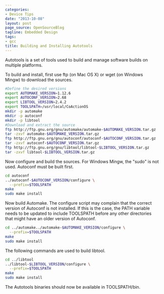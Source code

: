 ```yaml
---
categories:
- Device Tips
date: "2013-10-08"
layout: post
page_source: OpenSourceBlog
tagline: Embedded Design
tags:
- gcc
title: Building and Installing Autotools
---
```


Autotools is a set of tools used to build and manage software builds on
multiple platforms.

To build and install, first use ftp (on Mac OS X) or wget (on Windows Mingw) to download the sources.

```bash
#Define the desired versions
export AUTOMAKE_VERSION=1.12.6
export AUTOCONF_VERSION=2.68
export LIBTOOL_VERSION=2.4.2
export TOOLSPATH=/usr/local/CoActionOS
mkdir -p automake
mkdir -p autoconf
mkdir -p libtool
#Download and extract the source
ftp http://ftp.gnu.org/gnu/automake/automake-$AUTOMAKE_VERSION.tar.gz
tar -zxvf automake-$AUTOMAKE_VERSION.tar.gz
ftp http://ftp.gnu.org/gnu/autoconf/autoconf-$AUTOCONF_VERSION.tar.gz
tar -zxvf autoconf-$AUTOCONF_VERSION.tar.gz
ftp http://ftp.gnu.org/gnu/libtool/libtool-$LIBTOOL_VERSION.tar.gz
tar -zxvf libtool-$LIBTOOL_VERSION.tar.gz
```

Now configure and build the sources. For Windows Mingw, the "sudo" is not used. Autoconf must be built first.

```bash
cd autoconf
../autoconf-$AUTOCONF_VERSION/configure \
  --prefix=$TOOLSPATH
make
sudo make install
```

Now build Automake. The configure script may complain that the correct version of Autoconf is not installed. If this is the case, the PATH variable needs to be updated to include TOOLSPATH before any other directories that might have an older version of Autoconf.

```bash
cd ../automake../automake-$AUTOMAKE_VERSION/configure \
  --prefix=$TOOLSPATH
make
sudo make install
```

The following commands are used to build libtool.

```bash
cd ../libtool
../libtool-$LIBTOOL_VERSION/configure \
  --prefix=$TOOLSPATH
make
sudo make install
```

The Autotools binaries should now be available in TOOLSPATH/bin.
